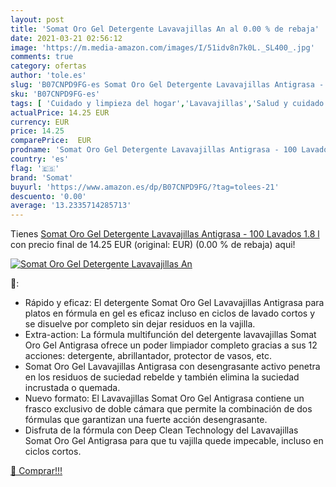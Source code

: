 ```yaml
---
layout: post
title: 'Somat Oro Gel Detergente Lavavajillas An al 0.00 % de rebaja'
date: 2021-03-21 02:56:12
image: 'https://m.media-amazon.com/images/I/51idv8n7k0L._SL400_.jpg'
comments: true
category: ofertas
author: 'tole.es'
slug: 'B07CNPD9FG-es Somat Oro Gel Detergente Lavavajillas Antigrasa - 100...'
sku: 'B07CNPD9FG-es'
tags: [ 'Cuidado y limpieza del hogar','Lavavajillas','Salud y cuidado personal','detergente','somat', ]
actualPrice: 14.25 EUR
currency: EUR
price: 14.25
comparePrice:  EUR
prodname: 'Somat Oro Gel Detergente Lavavajillas Antigrasa - 100 Lavados  1.8 l '
country: 'es'
flag: '🇪🇸'
brand: 'Somat'
buyurl: 'https://www.amazon.es/dp/B07CNPD9FG/?tag=tolees-21'
descuento: '0.00'
average: '13.2335714285713'
---
```


Tienes [Somat Oro Gel Detergente Lavavajillas Antigrasa - 100 Lavados  1.8 l ](https://www.amazon.es/dp/B07CNPD9FG/?tag=tolees-21) con precio final de  14.25 EUR (original:  EUR) (0.00 %  de rebaja) aqui!

[![Somat Oro Gel Detergente Lavavajillas An](https://m.media-amazon.com/images/I/51idv8n7k0L._SL400_.jpg)](https://www.amazon.es/dp/B07CNPD9FG/?tag=tolees-21)

🔎:

- Rápido y eficaz: El detergente Somat Oro Gel Lavavajillas Antigrasa para platos en fórmula en gel es eficaz incluso en ciclos de lavado cortos y se disuelve por completo sin dejar residuos en la vajilla.
- Extra-action: La fórmula multifunción del detergente lavavajillas Somat Oro Gel Antigrasa ofrece un poder limpiador completo gracias a sus 12 acciones: detergente, abrillantador, protector de vasos, etc.
- Somat Oro Gel Lavavajillas Antigrasa con desengrasante activo penetra en los residuos de suciedad rebelde y también elimina la suciedad incrustada o quemada.
- Nuevo formato: El Lavavajillas Somat Oro Gel Antigrasa contiene un frasco exclusivo de doble cámara que permite la combinación de dos fórmulas que garantizan una fuerte acción desengrasante.
- Disfruta de la fórmula con Deep Clean Technology del Lavavajillas Somat Oro Gel Antigrasa para que tu vajilla quede impecable, incluso en ciclos cortos.

[🛒 Comprar!!!](https://www.amazon.es/dp/B07CNPD9FG/?tag=tolees-21)
